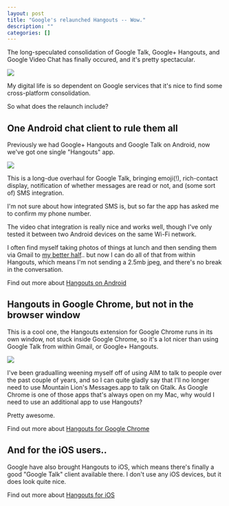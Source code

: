 ```yaml
---
layout: post
title: "Google's relaunched Hangouts -- Wow."
description: ""
categories: []
---
```

The long-speculated consolidation of Google Talk, Google+ Hangouts, and Google Video Chat has finally occured, and it's pretty spectacular.

![](http://uk.omg.li/OzX6/hangouts-banner.png)

My digital life is so dependent on Google services that it's nice to find some cross-platform consolidation.

So what does the relaunch include?

## One Android chat client to rule them all

Previously we had Google+ Hangouts and Google Talk on Android, now we've got one single "Hangouts" app.

![](http://uk.omg.li/OzZc/android.png)

This is a long-due overhaul for Google Talk, bringing emoji(!), rich-contact display, notification of whether messages are read or not, and (some sort of) SMS integration.

I'm not sure about how integrated SMS is, but so far the app has asked me to confirm my phone number.

The video chat integration is really nice and works well, though I've only tested it between two Android devices on the same Wi-Fi network.

I often find myself taking photos of things at lunch and then sending them via Gmail to [my better half](http://jennybroomfield.co.uk).. but now I can do all of that from within Hangouts, which means I'm not sending a 2.5mb jpeg, and there's no break in the conversation.

Find out more about [Hangouts on Android](https://play.google.com/store/apps/details?id=com.google.android.talk)

## Hangouts in Google Chrome, but not in the browser window

This is a cool one, the Hangouts extension for Google Chrome runs in its own window, not stuck inside Google Chrome, so it's a lot nicer than using Google Talk from within Gmail, or Google+ Hangouts.

![](http://uk.omg.li/OzqV/chrome.png)

I've been gradualling weening myself off of using AIM to talk to people over the past couple of years, and so I can quite gladly say that I'll no longer need to use Mountain Lion's Messages.app to talk on Gtalk. As Google Chrome is one of those apps that's always open on my Mac, why would I need to use an additional app to use Hangouts?

Pretty awesome.

Find out more about [Hangouts for Google Chrome](https://chrome.google.com/webstore/detail/hangouts/nckgahadagoaajjgafhacjanaoiihapd)

## And for the iOS users..

Google have also brought Hangouts to iOS, which means there's finally a good "Google Talk" client available there. I don't use any iOS devices, but it does look quite nice.

Find out more about [Hangouts for iOS](https://itunes.apple.com/us/app/hangouts/id643496868?mt=8)
